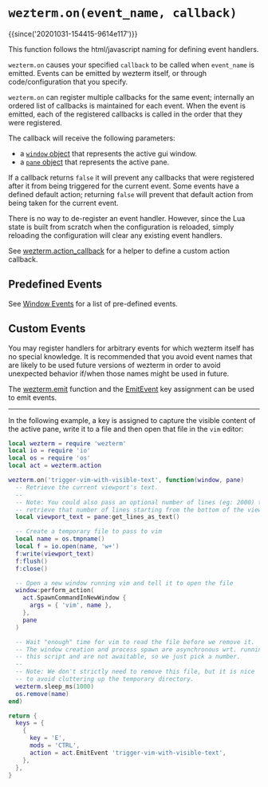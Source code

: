 # `wezterm.on(event_name, callback)`

{{since('20201031-154415-9614e117')}}

This function follows the html/javascript naming for defining event handlers.

`wezterm.on` causes your specified `callback` to be called when `event_name`
is emitted.  Events can be emitted by wezterm itself, or through code/configuration
that you specify.

`wezterm.on` can register multiple callbacks for the same event; internally
an ordered list of callbacks is maintained for each event.  When the event
is emitted, each of the registered callbacks is called in the order that
they were registered.

The callback will receive the following parameters:
- a [`window` object](../window/index.md) that represents the active gui window.
- a [`pane` object](../pane/index.md) that represents the active pane.

If a callback returns `false` it will prevent any callbacks that were registered
after it from being triggered for the current event.  Some events have
a defined default action; returning `false` will prevent that default action
from being taken for the current event.

There is no way to de-register an event handler.  However, since the Lua
state is built from scratch when the configuration is reloaded, simply
reloading the configuration will clear any existing event handlers.

See [wezterm.action_callback](./action_callback.md) for a helper to define a custom action callback.

## Predefined Events

See [Window Events](../window-events/index.md) for a list of pre-defined
events.

## Custom Events

You may register handlers for arbitrary events for which wezterm itself
has no special knowledge.  It is recommended that you avoid event names
that are likely to be used future versions of wezterm in order to avoid
unexpected behavior if/when those names might be used in future.

The [wezterm.emit](emit.md) function and the [EmitEvent](../keyassignment/EmitEvent.md) key assignment can be used to
emit events.

---

In the following example, a key is assigned to capture the visible content of the active
pane, write it to a file and then open that file in the `vim` editor:

```lua
local wezterm = require 'wezterm'
local io = require 'io'
local os = require 'os'
local act = wezterm.action

wezterm.on('trigger-vim-with-visible-text', function(window, pane)
  -- Retrieve the current viewport's text.
  --
  -- Note: You could also pass an optional number of lines (eg: 2000) to
  -- retrieve that number of lines starting from the bottom of the viewport.
  local viewport_text = pane:get_lines_as_text()

  -- Create a temporary file to pass to vim
  local name = os.tmpname()
  local f = io.open(name, 'w+')
  f:write(viewport_text)
  f:flush()
  f:close()

  -- Open a new window running vim and tell it to open the file
  window:perform_action(
    act.SpawnCommandInNewWindow {
      args = { 'vim', name },
    },
    pane
  )

  -- Wait "enough" time for vim to read the file before we remove it.
  -- The window creation and process spawn are asynchronous wrt. running
  -- this script and are not awaitable, so we just pick a number.
  --
  -- Note: We don't strictly need to remove this file, but it is nice
  -- to avoid cluttering up the temporary directory.
  wezterm.sleep_ms(1000)
  os.remove(name)
end)

return {
  keys = {
    {
      key = 'E',
      mods = 'CTRL',
      action = act.EmitEvent 'trigger-vim-with-visible-text',
    },
  },
}
```
